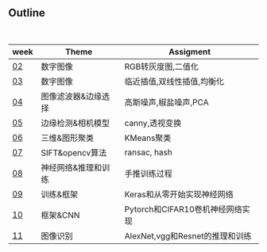 
## Outline
<br>

| week | Theme | Assigment |
| ---- | ---- | ---- |
|  [02](./Week_02)  |数字图像| RGB转灰度图,二值化 |
|  [03](./Week_03)  |数字图像| 临近插值,双线性插值,均衡化 | 
|  [04](./Week_04)  |图像滤波器&边缘选择| 高斯噪声,椒盐噪声,PCA | 
|  [05](./Week_05)  |边缘检测&相机模型| canny,透视变换 |
|  [06](./Week_06)  |三维&图形聚类| KMeans聚类 |
|  [07](./Week_07)  |SIFT&opencv算法| ransac, hash |
|  [08](./Week_08)  |神经网络&推理和训练|手推训练过程|
|  [09](./Week_09)  |训练&框架|Keras和从零开始实现神经网络|
|  [10](./Week_10)  |框架&CNN|Pytorch和CIFAR10卷机神经网络实现|
|  [11](./Week_11)  |图像识别|AlexNet,vgg和Resnet的推理和训练|
